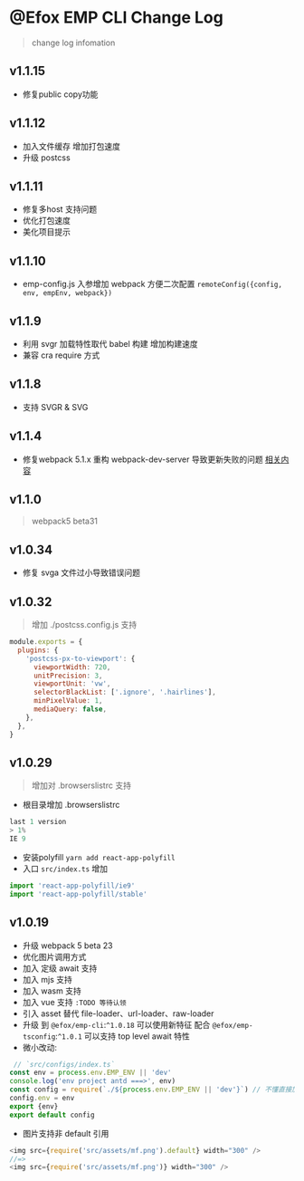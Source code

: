 # @Efox EMP CLI Change Log
> change log infomation
## v1.1.15
+ 修复public copy功能
## v1.1.12
+ 加入文件缓存 增加打包速度 
+ 升级 postcss

## v1.1.11
+ 修复多host 支持问题
+ 优化打包速度 
+ 美化项目提示 

## v1.1.10
+ emp-config.js 入参增加 webpack 方便二次配置 `remoteConfig({config, env, empEnv, webpack})`

## v1.1.9
+ 利用 svgr 加载特性取代 babel 构建 增加构建速度
+ 兼容 cra require 方式

## v1.1.8
+ 支持 SVGR & SVG

## v1.1.4
+ 修复webpack 5.1.x 重构 webpack-dev-server 导致更新失败的问题 [相关内容](https://webpack.js.org/guides/hot-module-replacement/#via-the-nodejs-api)

 ## v1.1.0
> webpack5 beta31

## v1.0.34 
+ 修复 svga 文件过小导致错误问题

## v1.0.32
> 增加 ./postcss.config.js 支持 
```javascript
module.exports = {
  plugins: {
    'postcss-px-to-viewport': {
      viewportWidth: 720,
      unitPrecision: 3,
      viewportUnit: 'vw',
      selectorBlackList: ['.ignore', '.hairlines'],
      minPixelValue: 1,
      mediaQuery: false,
    },
  },
}
```

## v1.0.29  
> 增加对 .browserslistrc 支持 
+ 根目录增加 .browserslistrc 
```javascript
last 1 version
> 1%
IE 9
```

+ 安装polyfill `yarn add react-app-polyfill` 
+ 入口 `src/index.ts` 增加 
```javascript
import 'react-app-polyfill/ie9'
import 'react-app-polyfill/stable'
```

## v1.0.19
+ 升级 webpack 5 beta 23
+ 优化图片调用方式
+ 加入 定级 await 支持
+ 加入 mjs 支持
+ 加入 wasm 支持
+ 加入 vue 支持 `:TODO 等待认领`
+ 引入 asset 替代 file-loader、url-loader、raw-loader
+ 升级 到 `@efox/emp-cli`:`^1.0.18` 可以使用新特征 配合 `@efox/emp-tsconfig`:`^1.0.1` 可以支持 top level await 特性
+ 微小改动:
```javascript 
 // `src/configs/index.ts`
const env = process.env.EMP_ENV || 'dev'
console.log('env project antd ===>', env)
const config = require(`./${process.env.EMP_ENV || 'dev'}`) // 不懂直接加变量 需要加上 process.env.EMP_ENV，环境变量只在构建的时候寻找动态路径
config.env = env
export {env}
export default config

 ```
 + 图片支持非 default 引用 
 ```javascript 
 <img src={require('src/assets/mf.png').default} width="300" />
 //=>
 <img src={require('src/assets/mf.png')} width="300" />
 ``````
